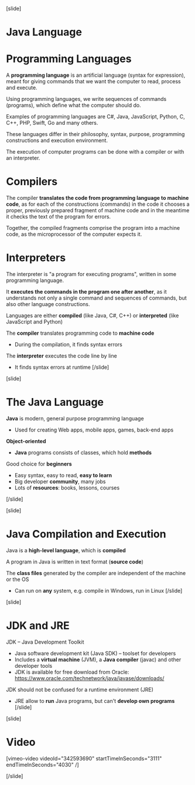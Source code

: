 [slide]
# Java Language
# Programming Languages
A **programming language** is an artificial language (syntax for expression), meant for giving commands that we want the computer to read, process and execute. 

Using programming languages, we write sequences of commands (programs), which define what the computer should do. 

Examples of programming languages are C#, Java, JavaScript, Python, C, C++, PHP, Swift, Go and many others. 

These languages differ in their philosophy, syntax, purpose, programming constructions and execution environment. 

The execution of computer programs can be done with a compiler or with an interpreter.

# Compilers
The compiler **translates the code from programming language to machine code**, as for each of the constructions (commands) in the code it chooses a proper, previously prepared fragment of machine code and in the meantime it checks the text of the program for errors. 

Together, the compiled fragments comprise the program into a machine code, as the microprocessor of the 
computer expects it.

# Interpreters
The interpreter is "a program for executing programs", written in some programming language. 

It **executes the commands in the program one after another**, as it understands not only a single 
command and sequences of commands, but also other language constructions.

Languages are either **compiled** (like Java, C#, C++) or **interpreted** (like JavaScript and Python)

The **compiler** translates programming code to **machine code**

* During the compilation, it finds syntax errors

The **interpreter** executes the code line by line

* It finds syntax errors at runtime
[/slide]

[slide]
# The Java Language
**Java** is modern, general purpose programming language

* Used for creating Web apps, mobile apps, games, back-end apps

**Object-oriented**

* **Java** programs consists of classes, which hold **methods**

Good choice for **beginners**

* Easy syntax, easy to read, **easy to learn**
* Big developer **community**, many jobs
* Lots of **resources**: books, lessons, courses

[/slide]

[slide]
# Java Compilation and Execution
Java is a **high-level language**, which is **compiled**

A program in Java is written in text format (**source code**)

The **class files** generated by the compiler are independent of the machine or the OS

* Can run on **any** system, e.g. compile in Windows, run in Linux
[/slide]

[slide]
# JDK and JRE
JDK – Java Development Toolkit

* Java software development kit (Java SDK) – toolset for developers
* Includes a **virtual machine** (JVM), a **Java compiler** (javac) and other developer tools
* JDK is available for free download from Oracle: https://www.oracle.com/technetwork/java/javase/downloads/

JDK should not be confused for a runtime environment (JRE)

* JRE allow to **run** Java programs, but can't **develop own programs**
[/slide]

[slide]
# Video

[vimeo-video videoId="342593690" startTimeInSeconds="3111" endTimeInSeconds="4030" /]

[/slide]